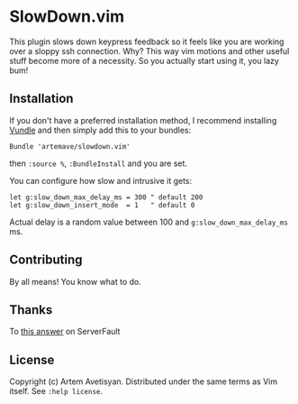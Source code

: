 SlowDown.vim
============

This plugin slows down keypress feedback so it feels like you are working over a sloppy ssh connection. Why? This way vim motions and other useful stuff become more of a necessity. So you actually start using it, you lazy bum!

Installation
------------

If you don't have a preferred installation method, I recommend installing [Vundle](https://github.com/gmarik/vundle) 
and then simply add this to your bundles:

    Bundle 'artemave/slowdown.vim'

then `:source %`, `:BundleInstall` and you are set.

You can configure how slow and intrusive it gets:

```vimsript
let g:slow_down_max_delay_ms = 300 " default 200
let g:slow_down_insert_mode  = 1   " default 0
```

Actual delay is a random value between 100 and `g:slow_down_max_delay_ms` ms.

Contributing
------------

By all means! You know what to do.

Thanks
------

To [this answer](http://superuser.com/questions/498115/limit-input-speed/498126#498126) on ServerFault

License
-------

Copyright (c) Artem Avetisyan.  Distributed under the same terms as Vim itself.
See `:help license`.
